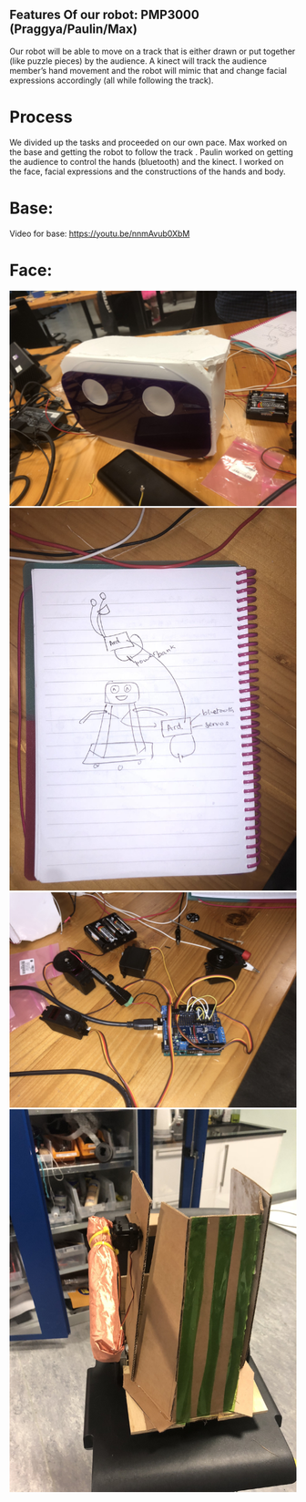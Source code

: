 
## Features Of our robot: PMP3000 (Praggya/Paulin/Max)
Our robot will be able to move on a track that is either drawn or put together (like puzzle pieces) by the audience. A kinect will track the audience member’s hand movement and the robot will mimic that and change facial expressions accordingly (all while following the track).

# Process

We divided up the tasks and proceeded on our own pace. Max worked on the base and getting the robot to follow the track . Paulin worked on getting the audience to control the hands (bluetooth) and the kinect. I worked on the face, facial expressions and the constructions of the hands and body.
# Base:
Video for base: https://youtu.be/nnmAvub0XbM

# Face:


![](images/IMG_4504.JPG)
![](images/IMG_4506.JPG)
![](images/IMG_4507.JPG)
![](images/IMG_4512.JPG)

